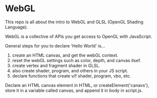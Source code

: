 # WebGL

This repo is all about the intro to WebGL and GLSL (OpenGL Shading Language).

WebGL is a collective of APIs you get access to OpenGL with JavaScript.

General steps for you to declare 'Hello World' is...
1. create an HTML canvas, and get the webGL context.
2. reset the webGL settings such as color, depth, and canvas itsef.
3. create vertex and fragment shader in GLSL.
4. also create shader, program, and others in your JS script.
5. declare functions that create v/f shader, program, vbo, etc.



 Declare an HTML canvas element in HTML, or createElement('canavs'), store it in a variable called canvas, and append it in body in script.js.
